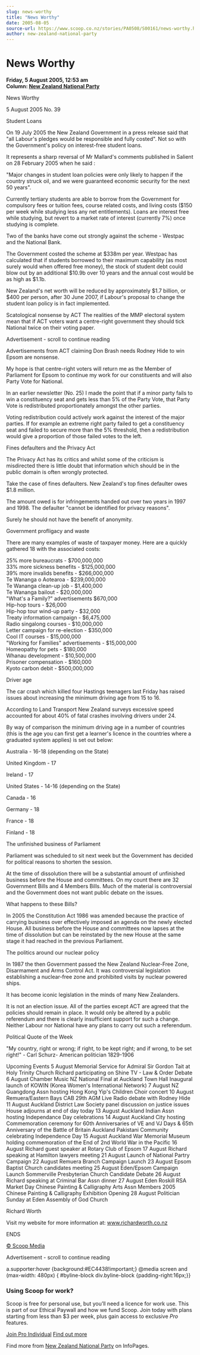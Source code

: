 ```yaml
---
slug: news-worthy
title: "News Worthy"
date: 2005-08-05
source-url: https://www.scoop.co.nz/stories/PA0508/S00161/news-worthy.htm
author: new-zealand-national-party
---
```

News Worthy
===========

**Friday, 5 August 2005, 12:53 am**  
**Column: [New Zealand National Party](https://info.scoop.co.nz/New_Zealand_National_Party)**

News Worthy

5 August 2005 No. 39

Student Loans

On 19 July 2005 the New Zealand Government in a press release said that "all Labour's pledges would be responsible and fully costed". Not so with the Government's policy on interest-free student loans.

It represents a sharp reversal of Mr Mallard's comments published in Salient on 28 February 2005 when he said :

"Major changes in student loan policies were only likely to happen if the country struck oil, and we were guaranteed economic security for the next 50 years".

Currently tertiary students are able to borrow from the Government for compulsory fees or tuition fees, course related costs, and living costs ($150 per week while studying less any net entitlements). Loans are interest free while studying, but revert to a market rate of interest (currently 7%) once studying is complete.

Two of the banks have come out strongly against the scheme - Westpac and the National Bank.

The Government costed the scheme at $338m per year. Westpac has calculated that if students borrowed to their maximum capability (as most surely would when offered free money), the stock of student debt could blow out by an additional $10.9b over 10 years and the annual cost would be as high as $1.1b.

New Zealand's net worth will be reduced by approximately $1.7 billion, or $400 per person, after 30 June 2007, if Labour's proposal to change the student loan policy is in fact implemented.

Scatological nonsense by ACT The realities of the MMP electoral system mean that if ACT voters want a centre-right government they should tick National twice on their voting paper.

Advertisement - scroll to continue reading





Advertisements from ACT claiming Don Brash needs Rodney Hide to win Epsom are nonsense.

My hope is that centre-right voters will return me as the Member of Parliament for Epsom to continue my work for our constituents and will also Party Vote for National.

In an earlier newsletter (No. 25) I made the point that if a minor party fails to win a constituency seat and gets less than 5% of the Party Vote, that Party Vote is redistributed proportionately amongst the other parties.

Voting redistribution could actively work against the interest of the major parties. If for example an extreme right party failed to get a constituency seat and failed to secure more than the 5% threshold, then a redistribution would give a proportion of those failed votes to the left.

Fines defaulters and the Privacy Act

The Privacy Act has its critics and whilst some of the criticism is misdirected there is little doubt that information which should be in the public domain is often wrongly protected.

Take the case of fines defaulters. New Zealand's top fines defaulter owes $1.8 million.

The amount owed is for infringements handed out over two years in 1997 and 1998. The defaulter "cannot be identified for privacy reasons".

Surely he should not have the benefit of anonymity.

Government profligacy and waste

There are many examples of waste of taxpayer money. Here are a quickly gathered 18 with the associated costs:

25% more bureaucrats - $700,000,000  
33% more sickness benefits - $125,000,000  
39% more invalids benefits - $266,000,000  
Te Wananga o Aotearoa - $239,000,000  
Te Wananga clean-up job - $1,400,000  
Te Wananga bailout - $20,000,000  
"What's a Family?" advertisements $670,000  
Hip-hop tours - $26,000  
Hip-hop tour wind-up party - $32,000  
Treaty information campaign - $6,475,000  
Radio singalong courses - $10,000,000  
Letter campaign for re-election - $350,000  
Cool IT courses - $15,000,000  
"Working for Families" advertisements - $15,000,000  
Homeopathy for pets - $180,000  
Whanau development - $10,500,000  
Prisoner compensation - $160,000  
Kyoto carbon debit - $500,000,000

Driver age

The car crash which killed four Hastings teenagers last Friday has raised issues about increasing the minimum driving age from 15 to 16.

According to Land Transport New Zealand surveys excessive speed accounted for about 40% of fatal crashes involving drivers under 24.

By way of comparison the minimum driving age in a number of countries (this is the age you can first get a learner's licence in the countries where a graduated system applies) is set out below:

Australia - 16-18 (depending on the State)

United Kingdom - 17

Ireland - 17

United States - 14-16 (depending on the State)

Canada - 16

Germany - 18

France - 18

Finland - 18

The unfinished business of Parliament

Parliament was scheduled to sit next week but the Government has decided for political reasons to shorten the session.

At the time of dissolution there will be a substantial amount of unfinished business before the House and committees. On my count there are 32 Government Bills and 4 Members Bills. Much of the material is controversial and the Government does not want public debate on the issues.

What happens to these Bills?

In 2005 the Constitution Act 1986 was amended because the practice of carrying business over effectively imposed an agenda on the newly elected House. All business before the House and committees now lapses at the time of dissolution but can be reinstated by the new House at the same stage it had reached in the previous Parliament.

The politics around our nuclear policy

In 1987 the then Government passed the New Zealand Nuclear-Free Zone, Disarmament and Arms Control Act. It was controversial legislation establishing a nuclear-free zone and prohibited visits by nuclear powered ships.

It has become iconic legislation in the minds of many New Zealanders.

It is not an election issue. All of the parties except ACT are agreed that the policies should remain in place. It would only be altered by a public referendum and there is clearly insufficient support for such a change. Neither Labour nor National have any plans to carry out such a referendum.

Political Quote of the Week

"My country, right or wrong; if right, to be kept right; and if wrong, to be set right!" - Carl Schurz- American politician 1829-1906

Upcoming Events 5 August Memorial Service for Admiral Sir Gordon Tait at Holy Trinity Church Richard participating on Shine TV - Law & Order Debate 6 August Chamber Music NZ National Final at Auckland Town Hall Inaugural launch of KOWIN (Korea Women's International Network) 7 August NZ Guangdong Assn hosting Hong Kong Yip's Children Choir concert 10 August Remuera/Eastern Bays CAB 29th AGM Live Radio debate with Rodney Hide 11 August Auckland District Law Society panel discussion on justice issues House adjourns at end of day today 13 August Auckland Indian Assn hosting Independance Day celebrations 14 August Auckland City hosting Commemoration ceremony for 60th Anniversaries of VE and VJ Days & 65th Anniversary of the Battle of Britain Auckland Pakistani Community celebrating Independence Day 15 August Auckland War Memorial Museum holding commemoration of the End of 2nd World War in the Pacific 16 August Richard guest speaker at Rotary Club of Epsom 17 August Richard speaking at Hamilton lawyers meeting 21 August Launch of National Partry Campaign 22 August Remuera Branch Campaign Launch 23 August Epsom Baptist Church candidates meeting 25 August Eden/Epsom Campaign Launch Sommerville Presbyterian Church Candidate Debate 26 August Richard speaking at Criminal Bar Assn dinner 27 August Eden Roskill RSA Market Day Chinese Painting & Calligraphy Arts Assn Members 2005 Chinese Painting & Calligraphy Exhibition Opening 28 August Politician Sunday at Eden Assembly of God Church

Richard Worth

Visit my website for more information at: www.richardworth.co.nz

ENDS

[© Scoop Media](http://www.scoop.co.nz/about/terms.html)  

Advertisement - scroll to continue reading



a.supporter:hover {background:#EC4438!important;} @media screen and (max-width: 480px) { #byline-block div.byline-block {padding-right:16px;}}

### Using Scoop for work?

Scoop is free for personal use, but you’ll need a licence for work use. This is part of our Ethical Paywall and how we fund Scoop. Join today with plans starting from less than $3 per week, plus gain access to exclusive _Pro_ features.  
  
[Join Pro Individual](https://pro.scoop.co.nz/Individual/?from=ProIn24) [Find out more](https://pro.scoop.co.nz/using-scoop-for-work/?from=ProIn24)

Find more from [New Zealand National Party](https://info.scoop.co.nz/New_Zealand_National_Party) on InfoPages.